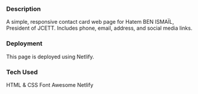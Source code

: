 ### Description
A simple, responsive contact card web page for Hatem BEN ISMAÏL, President of JCETT. Includes phone, email, address, and social media links.

### Deployment
This page is deployed using Netlify.

### Tech Used
HTML & CSS
Font Awesome
Netlify
